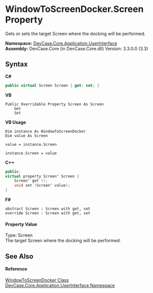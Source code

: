 # WindowToScreenDocker.Screen Property 
 

Gets or sets the target Screen where the docking will be performed.

**Namespace:**&nbsp;<a href="N_DevCase_Core_Application_UserInterface">DevCase.Core.Application.UserInterface</a><br />**Assembly:**&nbsp;DevCase.Core (in DevCase.Core.dll) Version: 3.3.0.0 (3.3)

## Syntax

**C#**<br />
``` C#
public virtual Screen Screen { get; set; }
```

**VB**<br />
``` VB
Public Overridable Property Screen As Screen
	Get
	Set
```

**VB Usage**<br />
``` VB Usage
Dim instance As WindowToScreenDocker
Dim value As Screen

value = instance.Screen

instance.Screen = value
```

**C++**<br />
``` C++
public:
virtual property Screen^ Screen {
	Screen^ get ();
	void set (Screen^ value);
}
```

**F#**<br />
``` F#
abstract Screen : Screen with get, set
override Screen : Screen with get, set
```


#### Property Value
Type: Screen<br />The target Screen where the docking will be performed.

## See Also


#### Reference
<a href="T_DevCase_Core_Application_UserInterface_WindowToScreenDocker">WindowToScreenDocker Class</a><br /><a href="N_DevCase_Core_Application_UserInterface">DevCase.Core.Application.UserInterface Namespace</a><br />